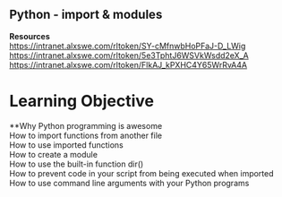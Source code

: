 ## Python - import & modules
**Resources**  
https://intranet.alxswe.com/rltoken/SY-cMfnwbHoPFaJ-D_LWig  
https://intranet.alxswe.com/rltoken/5e3TphtJ6WSVkWsdd2eX_A  
https://intranet.alxswe.com/rltoken/FlkAJ_kPXHC4Y65WrRvA4A  

# Learning Objective
**Why Python programming is awesome  
How to import functions from another file  
How to use imported functions  
How to create a module  
How to use the built-in function dir()  
How to prevent code in your script from being executed when imported  
How to use command line arguments with your Python programs 
